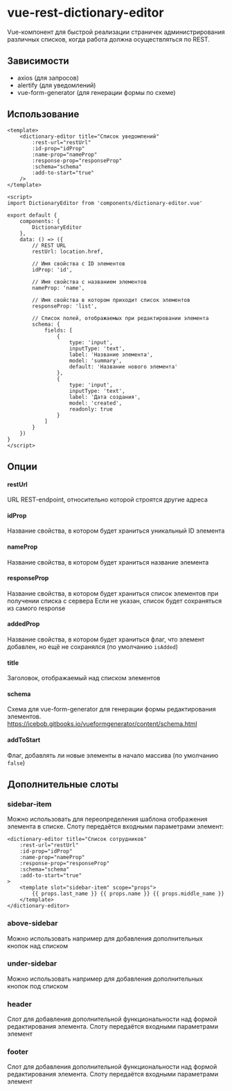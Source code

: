 # vue-rest-dictionary-editor

Vue-компонент для быстрой реализации страничек администрирования различных списков, когда работа должна осуществляться по REST.

## Зависимости
- axios (для запросов)
- alertify (для уведомлений)
- vue-form-generator (для генерации формы по схеме)

## Использование

``` vue
<template>
	<dictionary-editor title="Список уведомлений"
		:rest-url="restUrl"
		:id-prop="idProp"
		:name-prop="nameProp"
		:response-prop="responseProp"
		:schema="schema"
		:add-to-start="true"
	/>
</template>

<script>
import DictionaryEditor from 'components/dictionary-editor.vue'

export default {
	components: {
		DictionaryEditor
	},
	data: () => ({
		// REST URL
		restUrl: location.href,

		// Имя свойства c ID элементов
		idProp: 'id',

		// Имя свойства с названием элементов
		nameProp: 'name',

		// Имя свойства в котором приходит список элементов
		responseProp: 'list',

		// Список полей, отображаемых при редактировании элемента
		schema: {
			fields: [
				{
					type: 'input',
					inputType: 'text',
					label: 'Название элемента',
					model: 'summary',
					default: 'Название нового элемента'
				},
				{
					type: 'input',
					inputType: 'text',
					label: 'Дата создания',
					model: 'created',
					readonly: true
				}
			]
		}
	})
}
</script>

```

## Опции

#### restUrl
URL REST-endpoint, относительно которой строятся другие адреса

#### idProp
Название свойства, в котором будет храниться уникальный ID элемента

#### nameProp
Название свойства, в котором будет храниться название элемента

#### responseProp
Название свойства, в котором будет храниться список элементов при получении списка с сервера
Если не указан, список будет сохраняться из самого response

#### addedProp
Название свойства, в котором будет храниться флаг, что элемент добавлен, но ещё не сохранялся (по умолчанию `isAdded`)

#### title
Заголовок, отображаемый над списком элементов

#### schema
Схема для vue-form-generator для генерации формы редактирования элементов.
https://icebob.gitbooks.io/vueformgenerator/content/schema.html

#### addToStart
Флаг, добавлять ли новые элементы в начало массива (по умолчанию `false`)

## Дополнительные слоты

### sidebar-item
Можно использовать для переопределения шаблона отображения элемента в списке. Слоту передаётся входными параметрами элемент:
``` vue
<dictionary-editor title="Список сотрудников"
	:rest-url="restUrl"
	:id-prop="idProp"
	:name-prop="nameProp"
	:response-prop="responseProp"
	:schema="schema"
	:add-to-start="true"
>
	<template slot="sidebar-item" scope="props">
		{{ props.last_name }} {{ props.name }} {{ props.middle_name }}
	</template>
</dictionary-editor>
```

### above-sidebar
Можно использовать например для добавления дополнительных кнопок над списком

### under-sidebar
Можно использовать например для добавления дополнительных кнопок под списком

### header
Слот для добавления дополнительной функциональности над формой редактирования элемента. Слоту передаётся входными параметрами элемент

### footer
Слот для добавления дополнительной функциональности над формой редактирования элемента. Слоту передаётся входными параметрами элемент
